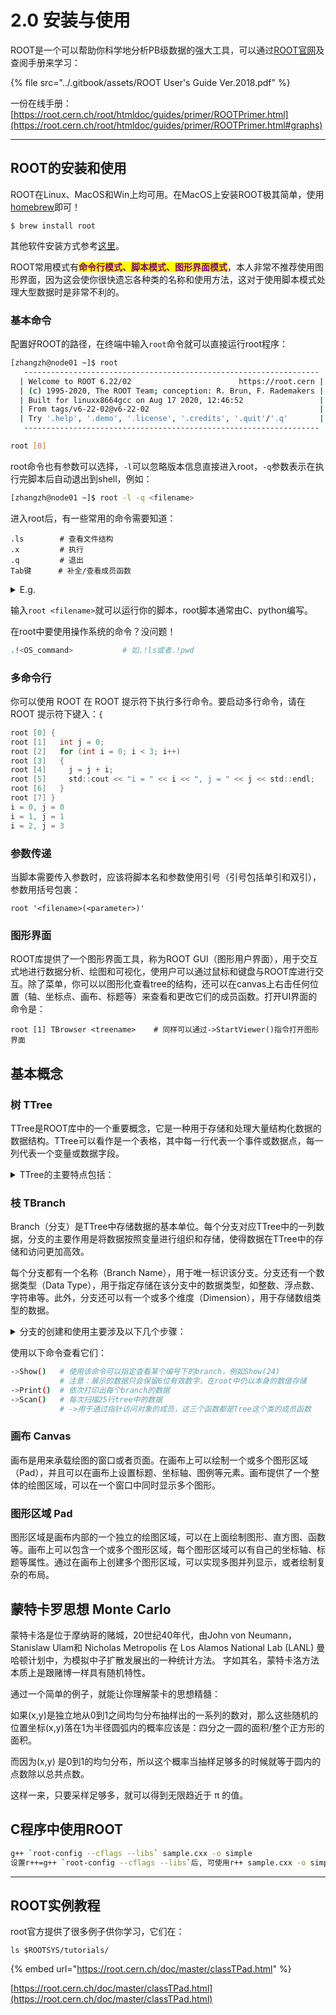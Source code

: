 # 2.0 安装与使用

ROOT是一个可以帮助你科学地分析PB级数据的强大工具，可以通过[ROOT官网](https://root.cern.ch)及查阅手册来学习：​

{% file src="../.gitbook/assets/ROOT User's Guide Ver.2018.pdf" %}

一份在线手册：[https://root.cern.ch/root/htmldoc/guides/primer/ROOTPrimer.html](https://root.cern.ch/root/htmldoc/guides/primer/ROOTPrimer.html#graphs)

***

## ROOT的安装和使用

ROOT在Linux、MacOS和Win上均可用。在MacOS上安装ROOT极其简单，使用[homebrew](../0.-linux-commands/3.-mac-terminal.md#shi-yong-homebrew-an-zhuang-mac-ruan-jian)即可！

```
$ brew install root
```

其他软件安装方式参考[这里](https://root.cern/install/#macos-package-managers)。

ROOT常用模式有<mark style="color:purple;">**命令行模式、脚本模式、图形界面模式**</mark>，本人非常不推荐使用图形界面，因为这会使你很快遗忘各种类的名称和使用方法，这对于使用脚本模式处理大型数据时是非常不利的。

### 基本命令

配置好ROOT的路径，在终端中输入`root`命令就可以直接运行root程序：

```sh
[zhangzh@node01 ~]$ root
   ------------------------------------------------------------------
  | Welcome to ROOT 6.22/02                        https://root.cern |
  | (c) 1995-2020, The ROOT Team; conception: R. Brun, F. Rademakers |
  | Built for linuxx8664gcc on Aug 17 2020, 12:46:52                 |
  | From tags/v6-22-02@v6-22-02                                      |
  | Try '.help', '.demo', '.license', '.credits', '.quit'/'.q'       |
   ------------------------------------------------------------------

root [0] 
```

root命令也有参数可以选择，`-l`可以忽略版本信息直接进入root，`-q`参数表示在执行完脚本后自动退出到shell，例如：

```bash
[zhangzh@node01 ~]$ root -l -q <filename>
```

进入root后，有一些常用的命令需要知道：

```shell
.ls        # 查看文件结构
.x         # 执行
.q         # 退出
Tab键      # 补全/查看成员函数
```

<details>

<summary>E.g.</summary>

<pre><code>[zhangzh@node01 cernstaff]$ rl cernstaff.root 
root [0] 
Attaching file cernstaff.root as _file0...
(TFile *) 0x265e9c0
root [1] .ls
TFile**		cernstaff.root	
 TFile*		cernstaff.root	
  KEY: TTree	T;1	CERN 1988 staff data    // perform Tree or Branch name
root [2] T->Scan()
************************************************************************************************************
*    Row   * Category. * Flag.Flag *   Age.Age * Service.S * Children. * Grade.Gra * Step.Step * Hrweek.Hr *
************************************************************************************************************
*        0 *       202 *        15 *        58 *        28 *         0 *        10 *        13 *        40 *
*        1 *       530 *        15 *        63 *        33 *         0 *         9 *        13 *        40 *
*        2 *       316 *        15 *        56 *        31 *         2 *         9 *        13 *        40 *
*        3 *       361 *        15 *        61 *        35 *         0 *         9 *         7 *        40 *
*        4 *       302 *        15 *        52 *        24 *         2 *         9 *         8 *        40 *
*        5 *       303 *        15 *        60 *        33 *         0 *         7 *        13 *        40 *
*        6 *       302 *        15 *        53 *        25 *         1 *         9 *         9 *        40 *
*        7 *       361 *        15 *        60 *        32 *         1 *         8 *         5 *        40 *
*        8 *       340 *        15 *        51 *        28 *         0 *         8 *        13 *        40 *
*        9 *       361 *        15 *        56 *        32 *         1 *         7 *        13 *        40 *
*       10 *       361 *        15 *        51 *        29 *         0 *         7 *        13 *        40 *
*       11 *       303 *        15 *        54 *        31 *         2 *         8 *        13 *        40 *
*       12 *       302 *        15 *        54 *        29 *         0 *         7 *        13 *        40 *
*       13 *       300 *        15 *        46 *        25 *         0 *         8 *         6 *        40 *
*       14 *       361 *        15 *        54 *        26 *         1 *         7 *        13 *        40 *
*       15 *       361 *        15 *        57 *        29 *         0 *         7 *        13 *        40 *
*       16 *       316 *        11 *        55 *        28 *         0 *         8 *        11 *        40 *
*       17 *       303 *        15 *        55 *        26 *         1 *         7 *        13 *        40 *
*       18 *       361 *        15 *        57 *        29 *         1 *         7 *         8 *        40 *
*       19 *       361 *        15 *        51 *        28 *         2 *         7 *        13 *        40 *
*       20 *       419 *        13 *        54 *        29 *         0 *         5 *        13 *        40 *
*       21 *       202 *        15 *        57 *        26 *         1 *        12 *        13 *        40 *
*       22 *       304 *        15 *        63 *        29 *         1 *        10 *        13 *        40 *
*       23 *       204 *        15 *        56 *        27 *         0 *        11 *         9 *        40 *
*       24 *       204 *        15 *        49 *        27 *         0 *         9 *         9 *        40 *
Type &#x3C;CR> to continue or q to quit ==> q
************************************************************************************************************
(long long) 25
<strong>root [3] T->Show(24)
</strong>======> EVENT:24
 Category        = 204
 Flag            = 15
 Age             = 49
 Service         = 27
 Children        = 0
 Grade           = 9
 Step            = 9
 Hrweek          = 40
 Cost            = 0
 Division        = 
 Nation          = 
 root [4] T->Print()
******************************************************************************
*Tree    :T         : CERN 1988 staff data                                   *
*Entries :     3354 : Total =          175563 bytes  File  Size =      47246 *
*        :          : Tree compression factor =   3.69                       *
******************************************************************************
*Br    0 :Category  : Category/I                                             *
*Entries :     3354 : Total  Size=      13989 bytes  File Size  =       4919 *
*Baskets :        1 : Basket Size=      32000 bytes  Compression=   2.74     *
*............................................................................*
*Br    1 :Flag      : Flag/i                                                 *
*Entries :     3354 : Total  Size=      13969 bytes  File Size  =       2165 *
*Baskets :        1 : Basket Size=      32000 bytes  Compression=   6.23     *
*............................................................................*
*Br    2 :Age       : Age/I                                                  *
*Entries :     3354 : Total  Size=      13964 bytes  File Size  =       3489 *
*Baskets :        1 : Basket Size=      32000 bytes  Compression=   3.86     *
*............................................................................*
*Br    3 :Service   : Service/I                                              *
*Entries :     3354 : Total  Size=      13984 bytes  File Size  =       2214 *
*Baskets :        1 : Basket Size=      32000 bytes  Compression=   6.09     *
*............................................................................*
*Br    4 :Children  : Children/I                                             *
*Entries :     3354 : Total  Size=      13989 bytes  File Size  =       2110 *
*Baskets :        1 : Basket Size=      32000 bytes  Compression=   6.39     *
*............................................................................*
*Br    5 :Grade     : Grade/I                                                *
*Entries :     3354 : Total  Size=      13974 bytes  File Size  =       2676 *
*Baskets :        1 : Basket Size=      32000 bytes  Compression=   5.04     *
*............................................................................*
*Br    6 :Step      : Step/I                                                 *
*Entries :     3354 : Total  Size=      13969 bytes  File Size  =       2889 *
*Baskets :        1 : Basket Size=      32000 bytes  Compression=   4.67     *
*............................................................................*
*Br    7 :Hrweek    : Hrweek/I                                               *
*Entries :     3354 : Total  Size=      13979 bytes  File Size  =        642 *
*Baskets :        1 : Basket Size=      32000 bytes  Compression=  21.01     *
*............................................................................*
*Br    8 :Cost      : Cost/I                                                 *
*Entries :     3354 : Total  Size=      13965 bytes  File Size  =       6939 *
*Baskets :        1 : Basket Size=      32000 bytes  Compression=   1.94     *
*............................................................................*
*Br    9 :Division  : Division/C                                             *
*Entries :     3354 : Total  Size=      25238 bytes  File Size  =      10048 *
*Baskets :        2 : Basket Size=      32000 bytes  Compression=   2.46     *
*............................................................................*
*Br   10 :Nation    : Nation/C                                               *
*Entries :     3354 : Total  Size=      24123 bytes  File Size  =       7928 *
*Baskets :        2 : Basket Size=      32000 bytes  Compression=   2.98     *
*............................................................................*

</code></pre>

</details>

输入`root <filename>`就可以运行你的脚本，root脚本通常由C、python编写。

在root中要使用操作系统的命令？没问题！

```bash
.!<OS_command>           # 如.!ls或者.!pwd
```

### 多命令行

你可以使用 ROOT 在 ROOT 提示符下执行多行命令。要启动多行命令，请在 ROOT 提示符下键入：`{`

```c
root [0] {
root [1]   int j = 0;
root [2]   for (int i = 0; i < 3; i++)
root [3]   {
root [4]     j = j + i;
root [5]     std::cout << "i = " << i << ", j = " << j << std::endl;
root [6]   }
root [7] }
i = 0, j = 0
i = 1, j = 1
i = 2, j = 3
```

### 参数传递

当脚本需要传入参数时，应该将脚本名和参数使用引号（引号包括单引和双引），参数用括号包裹：

```
root '<filename>(<parameter>)'
```

### 图形界面

ROOT库提供了一个图形界面工具，称为ROOT GUI（图形用户界面），用于交互式地进行数据分析、绘图和可视化，使用户可以通过鼠标和键盘与ROOT库进行交互。除了菜单，你可以以图形化查看tree的结构，还可以在canvas上右击任何位置（轴、坐标点、画布、标题等）来查看和更改它们的成员函数。打开UI界面的命令是：

```shell
root [1] TBrowser <treename>    # 同样可以通过->StartViewer()指令打开图形界面 
```

## 基本概念

### 树 TTree

TTree是ROOT库中的一个重要概念，它是一种用于存储和处理大量结构化数据的数据结构。TTree可以看作是一个表格，其中每一行代表一个事件或数据点，每一列代表一个变量或数据字段。

<details>

<summary>TTree的主要特点包括：</summary>



1. 高效的存储：TTree以一种高度压缩的方式存储数据，可以有效地处理大量的数据。它使用分支（Branch）的概念，将数据按照变量进行组织和存储。
2. 灵活的数据结构：TTree可以存储各种类型的数据，包括整数、浮点数、字符串、数组等。您可以根据需要定义和使用不同类型的数据字段。
3. 高效的读写操作：TTree支持高效的读写操作，您可以将数据写入TTree或从TTree中读取数据。它还支持随机访问数据，可以根据事件编号或索引快速访问特定的数据点。
4. 支持分析和筛选：TTree提供了一些方法和工具，用于对存储的数据进行分析和筛选。您可以使用条件语句、循环和其他操作来处理和筛选数据。
5. 多线程支持：TTree可以在多线程环境下使用，可以并行读取和处理数据，提高数据处理的效率。

它是ROOT库中数据分析和可视化的基础，可以与其他ROOT库中的功能和工具相结合，进行数据分析、绘图和模拟等操作。

</details>

### 枝 TBranch

Branch（分支）是TTree中存储数据的基本单位。每个分支对应TTree中的一列数据，分支的主要作用是将数据按照变量进行组织和存储，使得数据在TTree中的存储和访问更加高效。

每个分支都有一个名称（Branch Name），用于唯一标识该分支。分支还有一个数据类型（Data Type），用于指定存储在该分支中的数据类型，如整数、浮点数、字符串等。此外，分支还可以有一个或多个维度（Dimension），用于存储数组类型的数据。

<details>

<summary>分支的创建和使用主要涉及以下几个步骤：</summary>



1. 创建分支：使用TTree的`Branch()`方法可以创建一个新的分支，并指定分支的名称、数据类型和维度等信息。例如，可以创建一个名为"energy"的分支，存储浮点数类型的能量数据。
2. 填充数据：通过调用分支的`Fill()`方法，可以将数据填充到分支中。每次调用`Fill()`方法，都会将当前的变量值添加到分支中，并进入下一个事件或数据点。
3. 读取数据：可以使用TTree的`SetBranchAddress()`方法来设置分支的地址，以便在读取数据时将数据存储到指定的变量中。通过调用TTree的`GetEntry()`方法，可以读取TTree中的下一个事件或数据点，并将数据填充到指定的变量中。

通过使用分支，可以将大量的结构化数据存储在TTree中，并以高效的方式进行读写和访问。分支的概念使得数据的存储和处理更加灵活和高效，适用于大型数据集的存储和分析。

</details>

使用以下命令查看它们：

```bash
->Show()   # 使用该命令可以指定查看某个编号下的branch，例如Show(24)
           # 注意：展示的数据只会保留6位有效数字，在root中仍以本身的数值存储
->Print()  # 依次打印出每个branch的数据
->Scan()   # 每次扫描25行tree中的数据
           # ->用于通过指针访问对象的成员，这三个函数都是Tree这个类的成员函数
```

### 画布 Canvas

画布是用来承载绘图的窗口或者页面。在画布上可以绘制一个或多个图形区域（Pad），并且可以在画布上设置标题、坐标轴、图例等元素。画布提供了一个整体的绘图区域，可以在一个窗口中同时显示多个图形。

### 图形区域 Pad

图形区域是画布内部的一个独立的绘图区域，可以在上面绘制图形、直方图、函数等。画布上可以包含一个或多个图形区域，每个图形区域可以有自己的坐标轴、标题等属性。通过在画布上创建多个图形区域，可以实现多图并列显示，或者绘制复杂的布局。



## 蒙特卡罗思想 Monte Carlo

蒙特卡洛是位于摩纳哥的赌城，20世纪40年代，由John von Neumann，Stanislaw Ulam和 Nicholas Metropolis 在 Los Alamos National Lab (LANL) 曼哈顿计划中，为模拟中子扩散发展出的一种统计方法。 字如其名，蒙特卡洛方法本质上是跟赌博一样具有随机特性。

通过一个简单的例子，就能让你理解蒙卡的思想精髓：

如果(x,y)是独立地从0到1之间均匀分布抽样出的一系列的数对，那么这些随机的位置坐标(x,y)落在1为半径圆弧内的概率应该是：四分之一圆的面积/整个正方形的面积。

而因为(x,y) 是0到1的均匀分布，所以这个概率当抽样足够多的时候就等于圆内的点数除以总共点数。

这样一来，只要采样足够多，就可以得到无限趋近于 π 的值。



## C程序中使用ROOT

```bash
g++ `root-config --cflags --libs` sample.cxx -o simple
设置r++=g++ `root-config --cflags --libs`后, 可使用r++ sample.cxx -o simple
```



***

## ROOT实例教程

root官方提供了很多例子供你学习，它们在：

```
ls $ROOTSYS/tutorials/
```







{% embed url="https://root.cern.ch/doc/master/classTPad.html" %}



[https://root.cern.ch/doc/master/classTPad.html](https://root.cern.ch/doc/master/classTPad.html)



